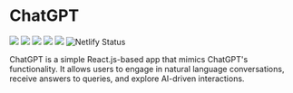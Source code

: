 # ChatGPT
![](https://badges.creative-minds.studio/Vishal-Pattar/chatgpt/views?color=F9F6EE)
![](https://badges.creative-minds.studio/Vishal-Pattar/chatgpt/clones?color=F9F6EE)
![](https://badges.creative-minds.studio/Vishal-Pattar/chatgpt/forks?color=F9F6EE)
![](https://badges.creative-minds.studio/Vishal-Pattar/chatgpt/downloads?color=F9F6EE)
![](https://badges.creative-minds.studio/Vishal-Pattar/chatgpt/commits?color=F9F6EE)
![Netlify Status](https://api.netlify.com/api/v1/badges/554469f5-7ccd-4673-953e-53d21434ecaa/deploy-status)

ChatGPT is a simple React.js-based app that mimics ChatGPT's functionality. It allows users to engage in natural language conversations, receive answers to queries, and explore AI-driven interactions.
